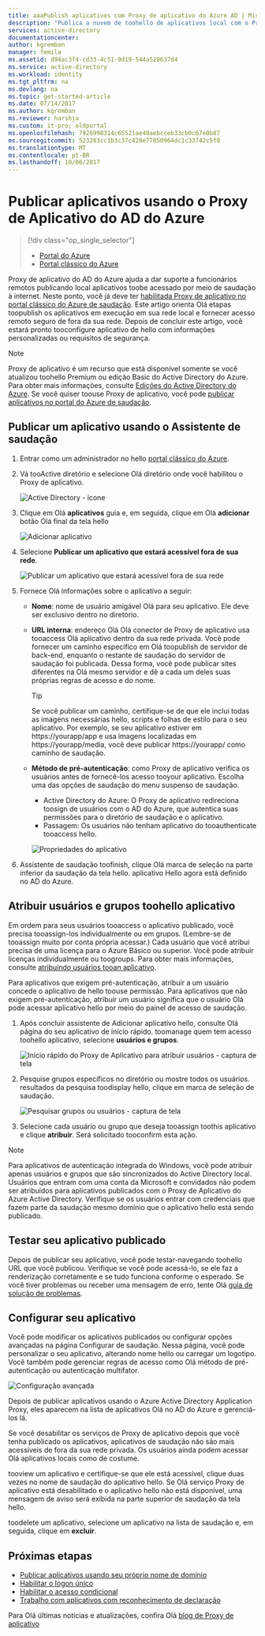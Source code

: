 ```yaml
---
title: aaaPublish aplicativos com Proxy de aplicativo do Azure AD | Microsoft Docs
description: "Publica a nuvem de toohello de aplicativos local com o Proxy de aplicativo do AD do Azure no portal clássico do hello."
services: active-directory
documentationcenter: 
author: kgremban
manager: femila
ms.assetid: d94ac3f4-cd33-4c51-9d19-544a528637d4
ms.service: active-directory
ms.workload: identity
ms.tgt_pltfrm: na
ms.devlang: na
ms.topic: get-started-article
ms.date: 07/14/2017
ms.author: kgremban
ms.reviewer: harshja
ms.custom: it-pro; oldportal
ms.openlocfilehash: 7926998314c65521ae48aebcceb33cb0c67e0b87
ms.sourcegitcommit: 523283cc1b3c37c428e77850964dc1c33742c5f0
ms.translationtype: MT
ms.contentlocale: pt-BR
ms.lasthandoff: 10/06/2017
---
```

# <a name="publish-applications-using-azure-ad-application-proxy"></a>Publicar aplicativos usando o Proxy de Aplicativo do AD do Azure

> [!div class="op_single_selector"]
> * [Portal do Azure](application-proxy-publish-azure-portal.md)
> * [Portal clássico do Azure](active-directory-application-proxy-publish.md)

Proxy de aplicativo do AD do Azure ajuda a dar suporte a funcionários remotos publicando local aplicativos toobe acessado por meio de saudação à internet. Neste ponto, você já deve ter [habilitada Proxy de aplicativo no portal clássico do Azure de saudação](active-directory-application-proxy-enable.md). Este artigo orienta Olá etapas toopublish os aplicativos em execução em sua rede local e fornecer acesso remoto seguro de fora da sua rede. Depois de concluir este artigo, você estará pronto tooconfigure aplicativo de hello com informações personalizadas ou requisitos de segurança.

> [!NOTE]
> Proxy de aplicativo é um recurso que está disponível somente se você atualizou toohello Premium ou edição Basic do Active Directory do Azure. Para obter mais informações, consulte [Edições do Active Directory do Azure](active-directory-editions.md). Se você quiser toouse Proxy de aplicativo, você pode [publicar aplicativos no portal do Azure de saudação](application-proxy-publish-azure-portal.md).

## <a name="publish-an-app-using-hello-wizard"></a>Publicar um aplicativo usando o Assistente de saudação
1. Entrar como um administrador no hello [portal clássico do Azure](https://manage.windowsazure.com/).
2. Vá tooActive diretório e selecione Olá diretório onde você habilitou o Proxy de aplicativo.
   
    ![Active Directory - ícone](./media/active-directory-application-proxy-publish/ad_icon.png)
3. Clique em Olá **aplicativos** guia e, em seguida, clique em Olá **adicionar** botão Olá final da tela hello
   
    ![Adicionar aplicativo](./media/active-directory-application-proxy-publish/aad_appproxy_selectdirectory.png)
4. Selecione **Publicar um aplicativo que estará acessível fora de sua rede**.
   
    ![Publicar um aplicativo que estará acessível fora de sua rede](./media/active-directory-application-proxy-publish/aad_appproxy_addapp.png)
5. Fornece Olá informações sobre o aplicativo a seguir:
   
   * **Nome**: nome de usuário amigável Olá para seu aplicativo. Ele deve ser exclusivo dentro no diretório.
   * **URL interna**: endereço Olá Olá conector de Proxy de aplicativo usa tooaccess Olá aplicativo dentro da sua rede privada. Você pode fornecer um caminho específico em Olá toopublish de servidor de back-end, enquanto o restante de saudação do servidor de saudação foi publicada. Dessa forma, você pode publicar sites diferentes na Olá mesmo servidor e dê a cada um deles suas próprias regras de acesso e do nome.
     
     > [!TIP]
     > Se você publicar um caminho, certifique-se de que ele inclui todas as imagens necessárias hello, scripts e folhas de estilo para o seu aplicativo. Por exemplo, se seu aplicativo estiver em https://yourapp/app e usa imagens localizadas em https://yourapp/media, você deve publicar https://yourapp/ como caminho de saudação.
     > 
     > 
   * **Método de pré-autenticação**: como Proxy de aplicativo verifica os usuários antes de fornecê-los acesso tooyour aplicativo. Escolha uma das opções de saudação do menu suspenso de saudação.
     
     * Active Directory do Azure: O Proxy de aplicativo redireciona toosign de usuários com o AD do Azure, que autentica suas permissões para o diretório de saudação e o aplicativo.
     * Passagem: Os usuários não tenham aplicativo do tooauthenticate tooaccess hello.
     
     ![Propriedades do aplicativo](./media/active-directory-application-proxy-publish/aad_appproxy_appproperties.png)  
6. Assistente de saudação toofinish, clique Olá marca de seleção na parte inferior da saudação da tela hello. aplicativo Hello agora está definido no AD do Azure.

## <a name="assign-users-and-groups-toohello-application"></a>Atribuir usuários e grupos toohello aplicativo
Em ordem para seus usuários tooaccess o aplicativo publicado, você precisa tooassign-los individualmente ou em grupos. (Lembre-se de tooassign muito por conta própria acessar.) Cada usuário que você atribui precisa de uma licença para o Azure Básico ou superior. Você pode atribuir licenças individualmente ou toogroups. Para obter mais informações, consulte [atribuindo usuários tooan aplicativo](active-directory-applications-guiding-developers-assigning-users.md). 

Para aplicativos que exigem pré-autenticação, atribuir a um usuário concede o aplicativo de hello toouse permissão. Para aplicativos que não exigem pré-autenticação, atribuir um usuário significa que o usuário Olá pode acessar aplicativo hello por meio do painel de acesso de saudação.

1. Após concluir assistente de Adicionar aplicativo hello, consulte Olá página do seu aplicativo de início rápido. toomanage quem tem acesso toohello aplicativo, selecione **usuários e grupos**.
   
    ![Início rápido do Proxy de Aplicativo para atribuir usuários - captura de tela](./media/active-directory-application-proxy-publish/aad_appproxy_usersgroups.png)
2. Pesquise grupos específicos no diretório ou mostre todos os usuários. resultados da pesquisa toodisplay hello, clique em marca de seleção de saudação.
   
      ![Pesquisar grupos ou usuários - captura de tela](./media/active-directory-application-proxy-publish/aad_appproxy_search.png)
3. Selecione cada usuário ou grupo que deseja tooassign toothis aplicativo e clique **atribuir**. Será solicitado tooconfirm esta ação.

> [!NOTE]
> Para aplicativos de autenticação integrada do Windows, você pode atribuir apenas usuários e grupos que são sincronizados do Active Directory local. Usuários que entram com uma conta da Microsoft e convidados não podem ser atribuídos para aplicativos publicados com o Proxy de Aplicativo do Azure Active Directory. Verifique se os usuários entrar com credenciais que fazem parte da saudação mesmo domínio que o aplicativo hello está sendo publicado.
> 
> 

## <a name="test-your-published-application"></a>Testar seu aplicativo publicado
Depois de publicar seu aplicativo, você pode testar-navegando toohello URL que você publicou. Verifique se você pode acessá-lo, se ele faz a renderização corretamente e se tudo funciona conforme o esperado. Se você tiver problemas ou receber uma mensagem de erro, tente Olá [guia de solução de problemas](active-directory-application-proxy-troubleshoot.md).

## <a name="configure-your-application"></a>Configurar seu aplicativo
Você pode modificar os aplicativos publicados ou configurar opções avançadas na página Configurar de saudação. Nessa página, você pode personalizar o seu aplicativo, alterando nome hello ou carregar um logotipo. Você também pode gerenciar regras de acesso como Olá método de pré-autenticação ou autenticação multifator.

![Configuração avançada](./media/active-directory-application-proxy-publish/aad_appproxy_configure.png)

Depois de publicar aplicativos usando o Azure Active Directory Application Proxy, eles aparecem na lista de aplicativos Olá no AD do Azure e gerenciá-los lá.

Se você desabilitar os serviços de Proxy de aplicativo depois que você tenha publicado os aplicativos, aplicativos de saudação não são mais acessíveis de fora da sua rede privada. Os usuários ainda podem acessar Olá aplicativos locais como de costume.

tooview um aplicativo e certifique-se que ele está acessível, clique duas vezes no nome de saudação do aplicativo hello. Se Olá serviço Proxy de aplicativo está desabilitado e o aplicativo hello não está disponível, uma mensagem de aviso será exibida na parte superior de saudação da tela hello.

toodelete um aplicativo, selecione um aplicativo na lista de saudação e, em seguida, clique em **excluir**.

## <a name="next-steps"></a>Próximas etapas
* [Publicar aplicativos usando seu próprio nome de domínio](active-directory-application-proxy-custom-domains.md)
* [Habilitar o logon único](active-directory-application-proxy-sso-using-kcd.md)
* [Habilitar o acesso condicional](active-directory-application-proxy-conditional-access.md)
* [Trabalho com aplicativos com reconhecimento de declaração](active-directory-application-proxy-claims-aware-apps.md)

Para Olá últimas notícias e atualizações, confira Olá [blog de Proxy de aplicativo](http://blogs.technet.com/b/applicationproxyblog/)

